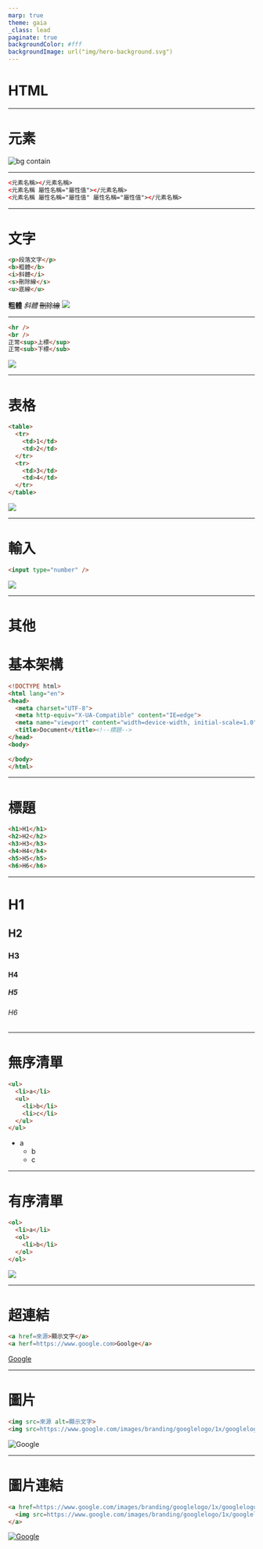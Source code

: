 ```yaml
---
marp: true
theme: gaia
_class: lead
paginate: true
backgroundColor: #fff
backgroundImage: url("img/hero-background.svg")
---
```

<style>
marp-pre{
     border-radius: 13px;
}
code{
    border-radius: 7px;
}
</style>

# HTML

---

# 元素

![bg contain](img/html-element.png)

---

```html
<元素名稱></元素名稱>
<元素名稱 屬性名稱="屬性值"></元素名稱>
<元素名稱 屬性名稱="屬性值" 屬性名稱="屬性值"></元素名稱>
```

---

# 文字

```html
<p>段落文字</p>
<b>粗體</b>
<i>斜體</i>
<s>刪除線</s>
<u>底線</u>
```

**粗體**
*斜體*
~~刪除線~~
![](img\底線.png)

---

```html
<hr />
<br />
正常<sup>上標</sup>
正常<sub>下標</sub>
```

![](img\標示.png)

---

# 表格

```html
<table>
  <tr>
    <td>1</td>
    <td>2</td>
  </tr>
  <tr>
    <td>3</td>
    <td>4</td>
  </tr>
</table>
```

![](img\表格.png)

---

# 輸入

```html
<input type="number" />
```

![](img\input.png)

---

# 其他

# 基本架構

```html
<!DOCTYPE html>
<html lang="en">
<head>
  <meta charset="UTF-8">
  <meta http-equiv="X-UA-Compatible" content="IE=edge">
  <meta name="viewport" content="width=device-width, initial-scale=1.0">
  <title>Document</title><!--標題-->
</head>
<body>
  
</body>
</html>
```

---

# 標題

```html
<h1>H1</h1>
<h2>H2</h2>
<h3>H3</h3>
<h4>H4</h4>
<h5>H5</h5>
<h6>H6</h6>
```

---

# H1

## H2

### H3

#### H4

##### H5

###### H6

---

# 無序清單

```html
<ul>
  <li>a</li>
  <ul>
    <li>b</li>
    <li>c</li>
  </ul>
</ul>
```

+ a
  + b
  + c

---

# 有序清單

```html
<ol>
  <li>a</li>
  <ol>
    <li>b</li>
  </ol>
</ol>
```

![](img\有序清單.png)

---

# 超連結

```html
<a href=來源>顯示文字</a>
<a herf=https://www.google.com>Goolge</a>
```

[Google](https://www.google.com)

---

# 圖片

```html
<img src=來源 alt=顯示文字>
<img src=https://www.google.com/images/branding/googlelogo/1x/googlelogo_color_272x92dp.png alt=Google>
```

![Google](https://d32kak7w9u5ewj.cloudfront.net/media/34e370cb1c434b1eb458c5a9dde801d7.jpg?imageView2/1/w/1080/h/697/format/jpg)

---

# 圖片連結

```html
<a href=https://www.google.com/images/branding/googlelogo/1x/googlelogo_color_272x92dp.png>
  <img src=https://www.google.com/images/branding/googlelogo/1x/googlelogo_color_272x92dp.png alt=Google>
</a>
```

[![Google](https://d32kak7w9u5ewj.cloudfront.net/media/34e370cb1c434b1eb458c5a9dde801d7.jpg?imageView2/1/w/1080/h/697/format/jpg)](https://www.google.com)
